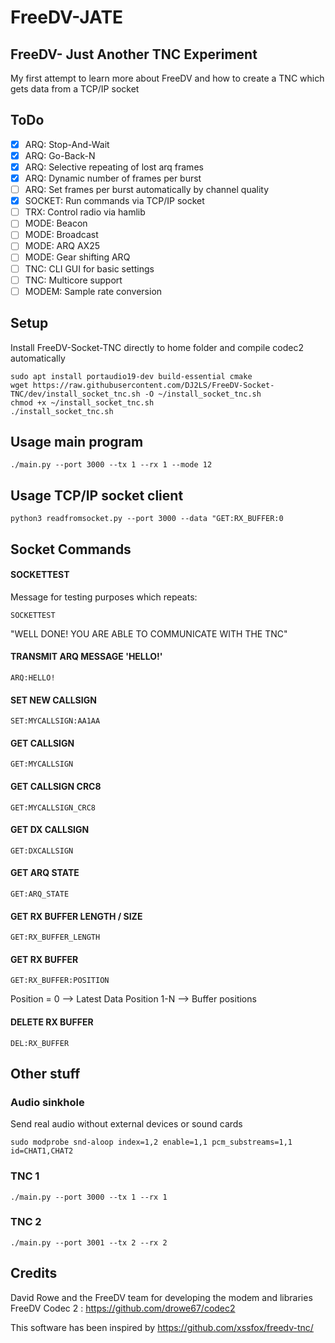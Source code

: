 # FreeDV-JATE
## FreeDV- Just Another TNC Experiment
My first attempt to learn more about FreeDV and how to create a TNC which gets data from a TCP/IP socket 

## ToDo

- [x] ARQ: Stop-And-Wait
- [x] ARQ: Go-Back-N
- [x] ARQ: Selective repeating of lost arq frames
- [x] ARQ: Dynamic number of frames per burst
- [ ] ARQ: Set frames per burst automatically by channel quality
- [x] SOCKET: Run commands via TCP/IP socket
- [ ] TRX: Control radio via hamlib
- [ ] MODE: Beacon
- [ ] MODE: Broadcast
- [ ] MODE: ARQ AX25
- [ ] MODE: Gear shifting ARQ
- [ ] TNC: CLI GUI for basic settings
- [ ] TNC: Multicore support
- [ ] MODEM: Sample rate conversion

## Setup
Install FreeDV-Socket-TNC directly to home folder and compile codec2 automatically
```
sudo apt install portaudio19-dev build-essential cmake
wget https://raw.githubusercontent.com/DJ2LS/FreeDV-Socket-TNC/dev/install_socket_tnc.sh -O ~/install_socket_tnc.sh
chmod +x ~/install_socket_tnc.sh
./install_socket_tnc.sh
```

## Usage main program
```
./main.py --port 3000 --tx 1 --rx 1 --mode 12
```

## Usage TCP/IP socket client
```
python3 readfromsocket.py --port 3000 --data "GET:RX_BUFFER:0
```

## Socket Commands

#### SOCKETTEST
Message for testing purposes which repeats:
```
SOCKETTEST
```
"WELL DONE! YOU ARE ABLE TO COMMUNICATE WITH THE TNC"


#### TRANSMIT ARQ MESSAGE 'HELLO!'
```
ARQ:HELLO!
```

#### SET NEW CALLSIGN
```
SET:MYCALLSIGN:AA1AA
```

#### GET CALLSIGN
```
GET:MYCALLSIGN
```

#### GET CALLSIGN CRC8
```
GET:MYCALLSIGN_CRC8
```

#### GET DX CALLSIGN
```
GET:DXCALLSIGN
```

#### GET ARQ STATE
```
GET:ARQ_STATE
```

#### GET RX BUFFER LENGTH / SIZE
```
GET:RX_BUFFER_LENGTH
```

#### GET RX BUFFER
```
GET:RX_BUFFER:POSITION
```
Position = 0 --> Latest Data
Position 1-N --> Buffer positions

#### DELETE RX BUFFER
```
DEL:RX_BUFFER
```




## Other stuff

### Audio sinkhole
Send real audio without external devices or sound cards
```
sudo modprobe snd-aloop index=1,2 enable=1,1 pcm_substreams=1,1 id=CHAT1,CHAT2 
```
### TNC 1
```
./main.py --port 3000 --tx 1 --rx 1
```
### TNC 2
```
./main.py --port 3001 --tx 2 --rx 2
```


## Credits

David Rowe and the FreeDV team for developing the modem and libraries
FreeDV Codec 2 : https://github.com/drowe67/codec2


This software has been inspired by https://github.com/xssfox/freedv-tnc/

